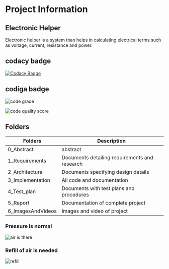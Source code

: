 # Project Information
## Electronic Helper
Electronic helper is a system than helps in calculating electrical terms such as voltage, current, resistance and power.
## codacy badge
[![Codacy Badge](https://app.codacy.com/project/badge/Grade/85b9822d351342d587f27b2d267406d5)](https://www.codacy.com/gh/Arjun11210829/M2_TyrePressureMonitor/dashboard?utm_source=github.com&amp;utm_medium=referral&amp;utm_content=Arjun11210829/M2_TyrePressureMonitor&amp;utm_campaign=Badge_Grade)
## codiga badge
![code grade](https://api.codiga.io/project/33171/status/svg)

![code quality score](https://api.codiga.io/project/33171/score/svg)
## Folders
| Folders | Description |
| --- | --- |
| 0_Abstract | abstract |
| 1_Requirements | Documents detailing requirements and research |
| 2_Architecture | Documents specifying design details |
| 3_Implementation | All code and documentation |
| 4_Test_plan | Documents with test plans and procedures |
| 5_Report | Documentation of complete project |
| 6_ImagesAndVideos | Images and video of project |
### Pressure is normal
![air is there](https://user-images.githubusercontent.com/101464023/164989388-c15fba7e-8644-4adf-bd04-59f8f02c15c5.png)
### Refill of air is needed
![refill](https://user-images.githubusercontent.com/101464023/164989389-156eb975-bd58-434a-81d2-66348b79fba8.png)
